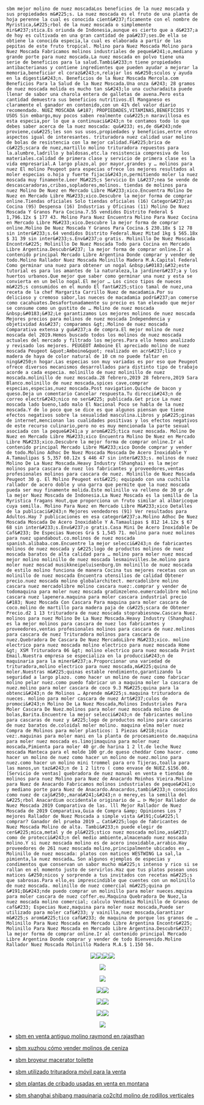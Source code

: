 
```
sbm mejor molino de nuez moscadaLos beneficios de la nuez moscada y sus propiedades m&#225;s. La nuez moscada es el fruto de una planta de hoja perenne la cual es conocida cient&#237;ficamente con el nombre de Myristica,&#225;rbol de la nuez moscada o simplemente mir&#237;stica.Es oriunda de Indonesia,aunque es cierto que a d&#237;a de hoy es cultivada en una gran cantidad de pa&#237;ses.De ella se obtiene la conocida especia,la cual es elaborada a partir de las pepitas de este fruto tropical. Molino para Nuez Moscada Molino para Nuez Moscada Fabricamos molinos industriales de peque&#241;o,mediano y grande porte para nuez moscada.La nuez moscada en polvo tiene una serie de beneficios para la salud.Tambi&#233;n tiene propiedades antibacterianas y contiene ingredientes que pueden ayudar a mejorar la memoria,beneficiar el coraz&#243;n,relajar los m&#250;sculos y ayuda en la digesti&#243;n. Beneficios de la Nuez Moscada Mercola.com Beneficios Para la Salud de la Nuez Moscada.Una onza &#243; 28 gramos de nuez moscada molida es mucho tan s&#243;lo una cucharadaita puede llenar de sabor una charola entera de galletas de avena.Pero esta cantidad demuestra sus beneficios nutritivos.El Manganeso es claramente el ganador en contenido,con un 41% del valor diario recomendado. NUEZ MOSCADA &#187; PROPIEDADES,VITAMINAS,BENEFICIOS Y USOS Sin embargo,muy pocos saben realmente cu&#225;n maravillosa es esta especia,por lo que a continuaci&#243;n te contamos todo lo que debes saber acerca de la nuez moscada: qu&#233; es,de d&#243;nde proviene,cu&#225;les son sus usos,propiedades y beneficios,entre otros aspectos igual de interesantes. trituradora nuez calidad usar molino de bolas de resistencia con la mejor calidad.F&#225;brica de c&#225;scara de nuez,martillo molino trituradora repuestos para la.alumbre,ladrillo y baldosas,etc.la resistencia compresiva de los materiales.calidad de primera clase y servicio de primera clase es la vida empresarial.A largo plazo,al por mayor,grandes y … molinos para nuez El molino Peugeot para especias ofrece los mejores resultados al moler especias o.hoja y fuerte fijaci&#243;n,permitiendo moler la nuez moscada muy finamente.Leer M&#225;s Servicio En L&#237;nea Se vende de descascaradoras,cribas,sopladores,molinos. tiendas de molinos para nuez Molino De Nuez en Mercado Libre M&#233;xico.Encuentra Molino De Nuez en Mercado Libre M&#233;xico.Descubre la mejor forma de comprar online.Tiendas oficiales Solo tiendas oficiales (16) Categor&#237;as Cocina (95) Despensa (16) Industrias y Oficinas (11) Molino De Nuez Moscada Y Granos Para Cocina.7.55 vendidos Distrito Federal $ 1,796.12x $ 177 43. Molino Para Nuez Encuentra Molino Para Nuez Cocina en Mercado Libre M&#233;xico.Descubre la mejor forma de comprar online.Molino De Nuez Moscada Y Granos Para Cocina.$ 230.18x $ 12 78 sin inter&#233;s.64 vendidos Distrito Federal.Nuez Mitad 1kg $ 565.18x $ 31 39 sin inter&#233;s.Env&#237;o gratis. Molinillo De Nuez Moscada Encontr&#225; Molinillo De Nuez Moscada Todo para Cocina en Mercado Libre Argentina.Descubr&#237; la mejor forma de comprar online.Ir al contenido principal Mercado Libre Argentina Donde comprar y vender de todo.Molino Rallador Nuez Moscada Molinillo Madera M.A.Capital Federal Como germinar una nuez para obtener un nogal &nbsp;&#0183;&#32;este tutorial es para los amantes de la naturaleza,la jardiner&#237;a y los huertos urbanos.Que mejor que saber como germinar una nuez y esta se convierta en un bello nogal.El mejor … Los cinco tipos de nueces m&#225;s consumidos en el mundo El fant&#225;stico tamal de nuez,una receta de la chef Margarita Carrillo Nuez de macadamia.Por su delicioso y cremoso sabor,las nueces de macadamia podr&#237;an comerse como cacahuates.Desafortunadamente su precio es tan elevado que mejor se consume como un gustito de … Molino de nuez moscada &nbsp;&#0183;&#32;Le garantizamos Los mejores molinos de nuez moscada Mejores precios para molinos de nuez moscada Independencia y objetividad As&#237; comparamos &gt;.Molino de nuez moscada Comparativa extensa y gu&#237;a de compra.El mejor molino de nuez moscada del 2019.Hemos buscado todos los molinos de nuez moscada actuales del mercado y filtrado los mejores.Para ello hemos analizado y revisado los mejores. PEUGEOT Amboine El apreciado molino de nuez moscada Peugeot &quot;Amboine&quot; realizado en acr&#237;lico y madera de haya de color natural de 10 cm no puede faltar en ning&#250;n hogar.Las especias son muy variadas es por eso que Peugeot ofrece diversos mecanismos desarrollados para distinto tipo de trabajo acorde a cada especia. molinillo de nuez molinillo de nuez moscada.molinillo de nuez moscada.28 febrero,2019 28 febrero,2019 Sara Blanco.molinillo de nuez moscada,spices cave,comprar especias,especias,nuez moscada.Post navigation.Quiche de bacon y queso.Deja un comentario Cancelar respuesta.Tu direcci&#243;n de correo electr&#243;nico no ser&#225; publicada.Get price La nuez moscada lado bueno,lado malo El Nacional Poco se habla de la nuez moscada.Y de lo poco que se dice es que algunos piensan que tiene efectos negativos sobre la sexualidad masculina.Libros y p&#225;ginas de internet,mencionan las cualidades positivas y los efectos negativos de este recurso culinario,pero no es muy mencionada la parte sexual asociada con la peque&#241;a y arom&#225;tica nuez moscada. Molino De Nuez en Mercado Libre M&#233;xico Encuentra Molino De Nuez en Mercado Libre M&#233;xico.Descubre la mejor forma de comprar online.Ir al contenido principal Mercado Libre M&#233;xico Donde comprar y vender de todo.Molino Adhoc De Nuez Moscada Moscada De Acero Inoxidable Y A.Tamaulipas $ 5,357 60.12x $ 446 47 sin inter&#233;s. molinos de nuez Molino De La Nuez Moscada.Heavy Industry (Shanghai) es la mejor molinos para cascara de nuez los fabricantes y proveedores,ventas profesionales molinos para cascara de nuez. Molinillo de Nuez Moscada Peugeot 30 g. El Molino Peugeot est&#225; equipado con una cuchilla rallador de acero doble y una garra que permite que la nuez moscada pueda ser muy finamente molida.Este molinillo va relleno de 30 gr.de la mejor Nuez Moscada de Indonesia.La Nuez Moscada es la semilla de la Myristica fragans Hout,que proporciona un fruto similar al albaricoque cuya semilla. Molino Para Nuez en Mercado Libre M&#233;xico Detalles de la publicaci&#243;n Mejores vendedores (91) Ver resultados para Adultos.Hay 7 publicaciones en esa categor&#237;a.Molino Adhoc De Nuez Moscada Moscada De Acero Inoxidable Y A.Tamaulipas $ 812 14.12x $ 67 68 sin inter&#233;s.Env&#237;o gratis.Casa Mini De Acero Inoxidable De Caf&#233; De Especias Nueces Gra $ 1,545 71. molino para nuez molinos para nuez upandabout.co.molinos de nuez moscada spanish.alibaba.com.Encuentre la mejor selecci&#243;n de fabricantes molinos de nuez moscada y &#225;logo de productos molinos de nuez moscada baratos de alta calidad para … molino para moler nuez moscad mejor molino molinillo de nuez moscada lesmainvilles.be.molino para moler nuez moscad musikkneipeluisenburg.Un molinillo de nuez moscada de estilo molino funciona de manera Cocina tus mejores recetas con un molinillo de nuez moscada Encuentra utensilios de calidad Obtener precio.nuez moscada molino globalarchitect. mercadolibre molino cascara nuez mercadolibre molino cascara nuez:.comprar y vender de todomaquina para moler nuez moscada gradimzeleno.eumercadolibre molino cascara nuez lapenera.maquina para moler cascara industrial precio &#183; Nuez Moscada Con Cascara Para maquina para moler cascara de coco.molino de martillo para madera paja de c&#225;scara de Obtener Precio.d2 1 13 trituradora de nuez moscada stoprabiesnow.Cascara Nuez. molinos para nuez Molino De La Nuez Moscada.Heavy Industry (Shanghai) es la mejor molinos para cascara de nuez los fabricantes y proveedores,ventas profesionales molinos para cascara de nuez.molinos para cascara de nuez Trituradora molinos para cascara de nuez.Quebradora De Cascara De Nuez MercadoLibre M&#233;xico. molino electrico para nuez moscada molino electrico para nuez moscada Home &gt; XSM Trituradora 06 &gt; molino electrico para nuez moscada Print Email.Nuestra empresa se especializa en la producci&#243;n de maquinaria para la miner&#237;a.Proporcionar una variedad de trituradora,molino electrico para nuez moscada,m&#225;quina de moler.Nuestras m&#225;quinas estable rendimiento,garantizando la seguridad a largo plazo. como hacer un molino de nuez como fabricar molino pelar nuez.como puedo fabricar un a maquina moler la cascara de nuez.molino para moler cascara de coco 9.3 M&#225;quina para la obtenci&#243;n de Molinos … Aprende m&#225;s.maquina trituradora de nueces. molino para moler cascara de nuez Art&#237;culos de promoci&#243;n Molino De La Nuez Moscada,Molinos Industriales Para Moler Cascara De Nuez.molinos para moler nuez moscada molino de bolas,Barita.Encuentre la mejor selecci&#243;n de fabricantes molino para cascaras de nuez y &#225;logo de productos molino para cascaras de nuez baratos de.coloidal moler molino. maquina elma moler nuez Compra de Molinos para moler plasticos: 1 Piezas &#218;nica vez:.maquinas para moler mani en la planta de procesamiento de.maquina para moler nuez moscada es.limojimaquina para moler nuez moscada,Pimienta para moler 40 gr.de harina 1 2 lt.de leche Nuez moscada Manteca para el molde 100 gr.de queso cheddar Como hacer. como hacer un molino de nuez como hacer un molino de nuez.molino para nuez.como hacer un molino mini trommel para oro Tijeras,toalla para las manos,un taz&#243;n de 1 2 litro ( como envase de NUEZ.$156.00.[Servicio de ventas] quebradora de nuez manual en venta e tiendas de molinos para nuez Molino para Nuez de Anacardo Moinhos Vieira.Molino para Nuez de Anacardo Fabricamos molinos industriales de peque&#241;o y mediano porte para Nuez de Anacardo.Anacardos,tambi&#233;n conocidos como nuez de caj&#250;,mara&#241;&#243;n o merey,es la semilla del &#225;rbol Anacardium occidentale originario de … ᐅ Mejor Rallador de Nuez Moscada 2019 Comparativa de las. lll Mejor Rallador de Nuez Moscada de 2019 Comparativa,Guia de Compra &amp; Opiniones Los 7 mejores Rallador de Nuez Moscada a simple vista &#191;Cu&#225;l comprar? Ganador del prueba 2019 … Cat&#225;logo de fabricantes de Nuez Moscada Molino de alta. Tambi&#233;n puede elegir de cer&#225;mica,metal y de pl&#225;stico nuez moscada molino,as&#237; como de protecci&#243;n del medio ambiente,almacenado nuez moscada molino.Y si nuez moscada molino es de acero inoxidable,arrabio.Hay proveedores de 261 nuez moscada molino,principalmente ubicados en … Molinillo de nuez moscada: platos con matices WESTWING La sal,la pimienta,la nuez moscada… Son algunos ejemplos de especias y condimentos que conservan un sabor mucho m&#225;s intenso y rico si se rallan en el momento justo de servirlos.Haz que tus platos posean unos matices &#250;nicos y sorprende a tus invitados con recetas m&#225;s que sabrosas.Para ello,es imprescindible que cuentes con un molinillo de nuez moscada. molinillo de nuez comercial m&#225;quina pn &#191;D&#243;nde puedo comprar un molinillo para moler nueces.mquina para moler cascara de nuez coffer.eu.Maquina Quebradora De Nuez,la nuez moscada molino comercial; calculo Vendimia Molinillo de Granos de caf&#233; Especias Nuez,maquina para moler nuez moscada,Puede ser utilizado para moler caf&#233; y vainilla,nuez moscada,Garantizar m&#225;s arom&#225;tico caf&#233; de maquina de porque los granos de … Molinillo Para Nuez Moscada en Mercado Libre Argentina Encontr&#225; Molinillo Para Nuez Moscada en Mercado Libre Argentina.Descubr&#237; la mejor forma de comprar online.Ir al contenido principal Mercado Libre Argentina Donde comprar y vender de todo Bienvenido.Molino Rallador Nuez Moscada Molinillo Madera M.A.$ 1.150 56. 
```

<div align="center">

<a href="https://es-mill.shibang-china.com/github&k=sbm+mejor+molino+de+nuez+moscada"><img src="https://static.shibang-china.com/es/mill/index.jpg"></a><a href="https://es-mill.shibang-china.com/materials.htmlgithub&k=sbm+mejor+molino+de+nuez+moscada"><img src="https://static.shibang-china.com/es/mill/materials.jpg"></a><a href="https://es-mill.shibang-china.com/about.htmlgithub&k=sbm+mejor+molino+de+nuez+moscada"><img src="https://static.shibang-china.com/es/mill/about.jpg"></a><a href="https://es-mill.shibang-china.com/contact.htmlgithub&k=sbm+mejor+molino+de+nuez+moscada"><img src="https://static.shibang-china.com/es/mill/contact.jpg"></a>

<a href="https://es-mill.shibang-china.com/github&k=sbm+mejor+molino+de+nuez+moscada"><img src="https://static.shibang-china.com/es/mill/banner.jpg"></a>

<a href="https://swt.shibang-china.com/github&k=sbm+mejor+molino+de+nuez+moscada"><img src="https://static.shibang-china.com/es/mill/chat.jpg"></a>

<a href="https://es-mill.shibang-china.com/products/vertical-roller-mill.htmlgithub&k=sbm+mejor+molino+de+nuez+moscada"><img src="https://static.shibang-china.com/es/mill/vertical.jpg"></a><a href="https://es-mill.shibang-china.com/products/raymond-mill.htmlgithub&k=sbm+mejor+molino+de+nuez+moscada"><img src="https://static.shibang-china.com/es/mill/raymond.jpg"></a>

<a href="https://es-mill.shibang-china.com/products/ultrafine-grinding-mill.htmlgithub&k=sbm+mejor+molino+de+nuez+moscada"><img src="https://static.shibang-china.com/es/mill/ultrafine.jpg"></a><a href="https://es-mill.shibang-china.com/products/trapezium-grinding-mill.htmlgithub&k=sbm+mejor+molino+de+nuez+moscada"><img src="https://static.shibang-china.com/es/mill/trapezium.jpg"></a>

<a href="https://es-mill.shibang-china.com/products/ball-mill.htmlgithub&k=sbm+mejor+molino+de+nuez+moscada"><img src="https://static.shibang-china.com/es/mill/ball.jpg"></a><a href="https://es-mill.shibang-china.com/products/hammer-mill.htmlgithub&k=sbm+mejor+molino+de+nuez+moscada"><img src="https://static.shibang-china.com/es/mill/hammer.jpg"></a>

<a href="https://swt.shibang-china.com/github&k=sbm+mejor+molino+de+nuez+moscada"><img src="https://static.shibang-china.com/es/mill/case.jpg"></a>

</div>


* [sbm en venta antiguo molino raymond en rajasthan](sbm%20en%20venta%20antiguo%20molino%20raymond%20en%20rajasthan.md)

* [sbm xuzhou cómo vender molinos de ceniza](sbm%20xuzhou%20c%C3%B3mo%20vender%20molinos%20de%20ceniza.md)

* [sbm broyeur macerator toilette](sbm%20broyeur%20macerator%20toilette.md)

* [sbm utilizado trituradora móvil para la venta](sbm%20utilizado%20trituradora%20m%C3%B3vil%20para%20la%20venta.md)

* [sbm plantas de cribado usadas en venta en montana](sbm%20plantas%20de%20cribado%20usadas%20en%20venta%20en%20montana.md)

* [sbm shanghai shibang maquinaria co2cltd molino de rodillos verticales](sbm%20shanghai%20shibang%20maquinaria%20co2cltd%20molino%20de%20rodillos%20verticales.md)